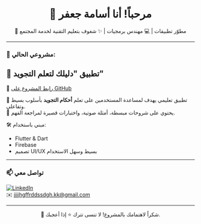 <h1 align="center">👋 مرحباً! أنا أسامة جعفر</h1>

<p align="center">
  📱 مطوّر تطبيقات | 💻 مهندس برمجيات | ✨ شغوف بتعليم التقنية لخدمة المجتمع
</p>

---

### 📌 مشروعي الحالي:

## 🎯 تطبيق "دليلك لتعلم التجويد"

🔗 [رابط المشروع على GitHub](https://github.com/OsamaRts/dart)

🕌 تطبيق تعليمي يهدف لمساعدة المستخدمين على تعلم **أحكام التجويد** بأسلوب بسيط وتفاعلي.  
📖 يحتوي على شروحات مبسطة، أمثلة صوتية، واختبارات قصيرة لمراجعة الفهم.

🛠️ مبني باستخدام:
- Flutter & Dart
- Firebase
- تصميم UI/UX بسيط وسهل الاستخدام

---

### 📫 تواصل معي
[![LinkedIn](https://img.shields.io/badge/-Osama%20Jaafar-blue?style=flat&logo=Linkedin&logoColor=white)](https://www.linkedin.com/in/osama-jafar-827077360)  
✉️ jjjjhgffrddssdgh.kk@gmail.com

---

<p align="center">🌟 شكراً لاهتمامك بالمشروع! لا تنسى تترك ⭐ إذا أعجبك.</p>
